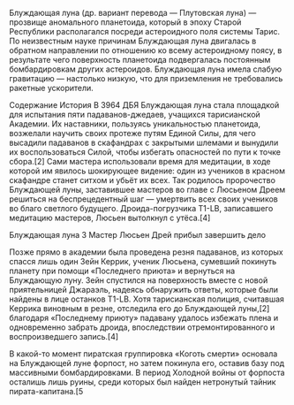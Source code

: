 Блуждающая луна (др. вариант перевода — Плутовская луна) — прозвище аномального планетоида, который в эпоху Старой Республики располагался посреди астероидного поля системы Тарис. По неизвестным науке причинам Блуждающая луна двигалась в обратном направлении по отношению ко всему астероидному поясу, в результате чего поверхность планетоида подвергалась постоянным бомбардировкам других астероидов. Блуждающая луна имела слабую гравитацию — настолько низкую, что для приземления не требовались ракетные ускорители.


Содержание
История
В 3964 ДБЯ Блуждающая луна стала площадкой для испытания пяти падаванов-джедаев, учащихся тарисианской Академии. Их наставники, пользуясь уникальностью планетоида, возжелали научить своих протеже путям Единой Силы, для чего высадили падаванов в скафандрах с закрытыми шлемами и вынудили их воспользоваться Силой, чтобы избегать опасностей по пути к точке сбора.[2] Сами мастера использовали время для медитации, в ходе которой им явилось шокирующее видение: один из учеников в красном скафандре станет ситхом и убьёт их всех. Так родилось пророчество Блуждающей луны, заставившее мастеров во главе с Люсьеном Дреем решиться на беспрецедентный шаг — умертвить всех своих учеников во благо светлого будущего. Дроида-погрузчика T1-LB, записавшего медитацию мастеров, Люсьен вытолкнул с утёса.[4]

Блуждающая луна 3
Мастер Люсьен Дрей прибыл завершить дело

Позже прямо в академии была проведена резня падаванов, из которых спасся лишь один Зейн Керрик, ученик Люсьена, сумевший покинуть планету при помощи «Последнего приюта» и вернуться на Блуждающую луну. Зейн спустился на поверхность вместе с новой приятельницей Джараэль, надеясь обнаружить ответы, которые были найдены в лице останков T1-LB. Хотя тарисианская полиция, считавшая Керрика виновным в резне, отследила его до Блуждающей луны,[2] благодаря «Последнему приюту» падавану удалось избежать плена и одновременно забрать дроида, впоследствии отремонтированного и воспроизведшего запись.[4]

В какой-то момент пиратская группировка «Коготь смерти» основала на Блуждающей луне форпост, но затем покинула его, оставив базу под массивными бомбардировками. В период Холодной войны от форпоста осталишь лишь руины, среди которых был найден нетронутый тайник пирата-капитана.[5